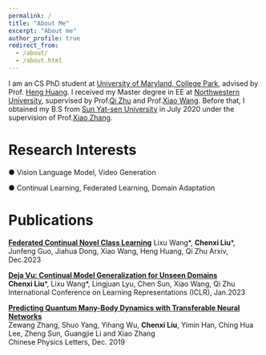 ```yaml
---
permalink: /
title: "About Me"
excerpt: "About me"
author_profile: true
redirect_from: 
  - /about/
  - /about.html
---
```


I am an CS PhD student at [University of Maryland, College Park](https://www.cs.umd.edu/), advised by Prof. [Heng Huang](https://www.cs.umd.edu/people/heng).
I received my Master degree in EE at [Northwestern University](https://www.mccormick.northwestern.edu/electrical-computer/), supervised by Prof.[Qi Zhu](https://www.mccormick.northwestern.edu/research-faculty/directory/profiles/zhu-qi.html) and Prof.[Xiao Wang](https://www.mccormick.northwestern.edu/research-faculty/directory/profiles/wang-xiao.html). Before that, I obtained my B.S from [Sun Yat-sen University](https://www.sysu.edu.cn/sysuen/) in July 2020 under the supervision of Prof.[Xiao Zhang](https://spe.sysu.edu.cn/node/328). 

Research Interests
======

● Vision Language Model, Video Generation

● Continual Learning, Federated Learning, Domain Adaptation




<!-- Recent Research
======

● 01/2023~present: Federated Novel Class Discovery.

● 08/2022~12/2022: Data Imbalance in Self-Supervised Federated Learning. 

● 04/2022~09/2022: Tackling Continual Domain Shift with Simultaneous Domain Generalization and Adaptation. A paper is accepted by **ICLR 2023**.

● 01/2022~03/2022: Fairness in Continual Learning. -->


Publications
======

[**Federated Continual Novel Class Learning**](https://arxiv.org/pdf/2312.13500.pdf)
Lixu Wang\*, **Chenxi Liu**\*, Junfeng Guo, Jiahua Dong, Xiao Wang, Heng Huang, Qi Zhu
Arxiv, Dec.2023

[**Deja Vu: Continual Model Generalization for Unseen Domains**](https://arxiv.org/pdf/2301.10418.pdf)  
**Chenxi Liu**\*, Lixu Wang\*, Lingjuan Lyu, Chen Sun, Xiao Wang, Qi Zhu  
International Conference on Learning Representations (ICLR), Jan.2023

[**Predicting Quantum Many-Body Dynamics with Transferable Neural Networks**](http://cpl.iphy.ac.cn/10.1088/0256-307X/37/1/018401#1)  
Zewang Zhang, Shuo Yang, Yihang Wu, **Chenxi Liu**, Yimin Han, Ching Hua Lee, Zheng Sun, Guangjie Li and Xiao Zhang  
Chinese Physics Letters, Dec. 2019

